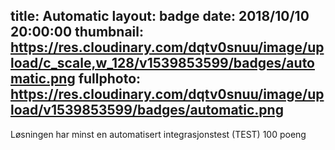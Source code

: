 title: Automatic
layout: badge
date: 2018/10/10 20:00:00
thumbnail: https://res.cloudinary.com/dqtv0snuu/image/upload/c_scale,w_128/v1539853599/badges/automatic.png
fullphoto: https://res.cloudinary.com/dqtv0snuu/image/upload/v1539853599/badges/automatic.png
---
Løsningen har minst en automatisert integrasjonstest (TEST) 100 poeng
